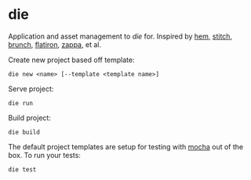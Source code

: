 die
===
Application and asset management to *die* for. Inspired by [hem](https://github.com/maccman/hem), [stitch](https://github.com/sstephenson/stitch), [brunch](http://brunch.io/), [flatiron](http://flatironjs.org/), [zappa](https://github.com/mauricemach/zappa), et al.

Create new project based off template:

    die new <name> [--template <template name>]

Serve project:

    die run

Build project:

    die build

The default project templates are setup for testing with [mocha](http://visionmedia.github.com/mocha/) out of the box. To run your tests:

    die test
